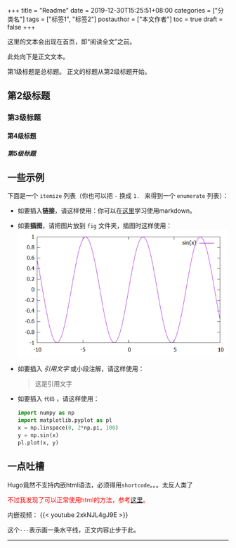 +++
title = "Readme"
date = 2019-12-30T15:25:51+08:00
categories = ["分类名"]
tags = ["标签1", "标签2"]
postauthor = ["本文作者"]
toc = true
draft = false
+++

这里的文本会出现在首页，即“阅读全文”之前。

<!--more-->

此处向下是正文文本。

第1级标题是总标题。
正文的标题从第2级标题开始。

## 第2级标题

### 第3级标题

#### 第4级标题

##### 第5级标题

## 一些示例

下面是一个 `` itemize `` 列表（你也可以把 `-` 换成 `1. ` 来得到一个 `` enumerate `` 列表）：

- 如要插入**链接**，请这样使用：你可以在[这里](https://guides.github.com/features/mastering-markdown/)学习使用markdown。
- 如要**插图**，请把图片放到 `` fig `` 文件夹，插图时这样使用：
   ![图片名](/fig/sine.png)
- 如要插入 _引用文字_ 或小段注解，请这样使用：
   
   > 这是引用文字
- 如要插入 ` 代码 ` ，请这样使用：
   ```python
   import numpy as np
   import matplotlib.pyplot as pl
   x = np.linspace(0, 2*np.pi, 100)
   y = np.sin(x)
   pl.plot(x, y)
   ```

## 一点吐槽

Hugo竟然不支持内嵌html语法，必须得用`` shortcode ``。。。太反人类了

<p style="color:red">不过我发现了可以正常使用html的方法，参考<a href="https://github.com/flysnow-org/maupassant-hugo/issues/84">这里</a>。</p>
内嵌视频：
{{< youtube 2xkNJL4gJ9E >}}

这个`` --- ``表示画一条水平线，正文内容止步于此。

---
